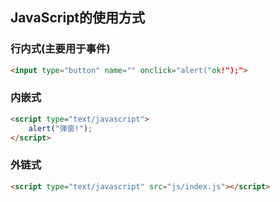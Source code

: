 ## JavaScript的使用方式

### 行内式(主要用于事件)

```html
<input type="button" name="" onclick="alert("ok!");">
```

### 

### 内嵌式

```html
<script type="text/javascript">
    alert("弹窗!");
</script>
```



### 外链式

```html
<script type="text/javascript" src="js/index.js"></script>
```

 
